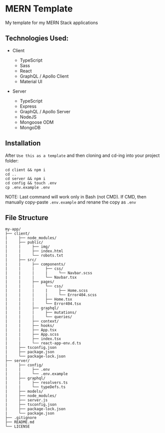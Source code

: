 # MERN Template

My template for my MERN Stack applications

## Technologies Used:

- Client
  - TypeScript
  - Sass
  - React
  - GraphQL / Apollo Client
  - Material UI

- Server
  - TypeScript
  - Express
  - GraphQL / Apollo Server
  - NodeJS
  - Mongoose ODM
  - MongoDB

## Installation
After `Use this as a template` and then cloning and cd-ing into your project folder:
```
cd client && npm i
cd ..
cd server && npm i
cd config && touch .env
cp .env.example .env
```

NOTE: Last command will work only in Bash (not CMD). If CMD, then manually copy-paste `.env.example` and renane the copy as `.env`

## File Structure

```
my-app/
├── client/
|     ├── node_modules/
|     ├── public/
|     |     ├── img/
|     |     ├── index.html
|     |     └── robots.txt
|     ├── src/
|     |     ├── components/
|     |     |     ├── css/
|     |     |     |     └── Navbar.scss
|     |     |     └── Navbar.tsx
|     |     ├── pages/
|     |     |     └── css/
|     |     |     |     ├── Home.scss
|     |     |     |     └── Error404.scss
|     |     |     ├── Home.tsx
|     |     |     └── Error404.tsx
|     |     ├── graphql/
|     |     |     ├── mutations/
|     |     |     └── queries/
|     |     ├── context/
|     |     ├── hooks/
|     |     ├── App.tsx
|     |     ├── App.scss
|     |     ├── index.tsx
|     |     └── react-app-env.d.ts
|     ├── tsconfig.json
|     ├── package.json
|     └── package-lock.json
├── server/
|     ├── config/
|     |     ├── .env
|     |     └── .env.example
|     ├── graphql/
|     |     ├── resolvers.ts
|     |     └── typeDefs.ts
|     ├── models/
|     ├── node_modules/
|     ├── server.js
|     ├── tsconfig.json
|     ├── package-lock.json
|     └── package.json
├── .gitignore
├── README.md
└── LICENSE
```
